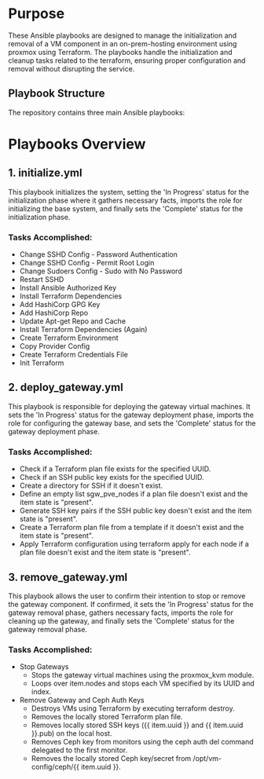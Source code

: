 # Purpose
These Ansible playbooks are designed to manage the initialization and removal of a VM component in an on-prem-hosting environment using proxmox using Terraform. The playbooks handle the initialization and cleanup tasks related to the terraform, ensuring proper configuration and removal without disrupting the service.
## Playbook Structure
The repository contains three main Ansible playbooks:

# Playbooks Overview

## 1. initialize.yml

This playbook initializes the system, setting the 'In Progress' status for the initialization phase where it gathers necessary facts, imports the role for initializing the base system, and finally sets the 'Complete' status for the initialization phase.

### Tasks Accomplished:
- Change SSHD Config - Password Authentication
- Change SSHD Config - Permit Root Login
- Change Sudoers Config - Sudo with No Password
- Restart SSHD
- Install Ansible Authorized Key
- Install Terraform Dependencies
- Add HashiCorp GPG Key
- Add HashiCorp Repo
- Update Apt-get Repo and Cache
- Install Terraform Dependencies (Again)
- Create Terraform Environment
- Copy Provider Config
- Create Terraform Credentials File
- Init Terraform

## 2. deploy_gateway.yml

This playbook is responsible for deploying the gateway virtual machines. It sets the 'In Progress' status for the gateway deployment phase, imports the role for configuring the gateway base, and sets the 'Complete' status for the gateway deployment phase.

### Tasks Accomplished:
- Check if a Terraform plan file exists for the specified UUID.
- Check if an SSH public key exists for the specified UUID.
- Create a directory for SSH if it doesn't exist.
- Define an empty list sgw_pve_nodes if a plan file doesn't exist and the item state is "present".
- Generate SSH key pairs if the SSH public key doesn't exist and the item state is "present".
- Create a Terraform plan file from a template if it doesn't exist and the item state is "present".
- Apply Terraform configuration using terraform apply for each node if a plan file doesn't exist and the item state is "present".

## 3. remove_gateway.yml

This playbook allows the user to confirm their intention to stop or remove the gateway component. If confirmed, it sets the 'In Progress' status for the gateway removal phase, gathers necessary facts, imports the role for cleaning up the gateway, and finally sets the 'Complete' status for the gateway removal phase.

### Tasks Accomplished:
- Stop Gateways
  - Stops the gateway virtual machines using the proxmox_kvm module.
  - Loops over item.nodes and stops each VM specified by its UUID and index.
- Remove Gateway and Ceph Auth Keys
  - Destroys VMs using Terraform by executing terraform destroy.
  - Removes the locally stored Terraform plan file.
  - Removes locally stored SSH keys ({{ item.uuid }} and {{ item.uuid }}.pub) on the local host.
  - Removes Ceph key from monitors using the ceph auth del command delegated to the first monitor.
  - Removes the locally stored Ceph key/secret from /opt/vm-config/ceph/{{ item.uuid }}.
   
